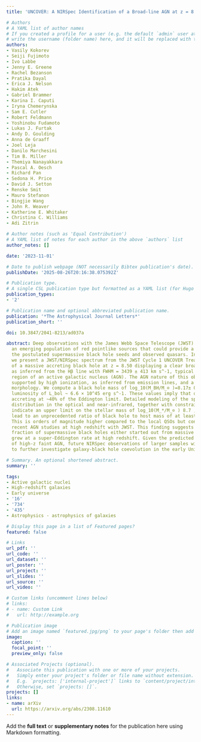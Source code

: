 ```yaml
---
title: 'UNCOVER: A NIRSpec Identification of a Broad-line AGN at z = 8.50'

# Authors
# A YAML list of author names
# If you created a profile for a user (e.g. the default `admin` user at `content/authors/admin/`), 
# write the username (folder name) here, and it will be replaced with their full name and linked to their profile.
authors:
- Vasily Kokorev
- Seiji Fujimoto
- Ivo Labbe
- Jenny E. Greene
- Rachel Bezanson
- Pratika Dayal
- Erica J. Nelson
- Hakim Atek
- Gabriel Brammer
- Karina I. Caputi
- Iryna Chemerynska
- Sam E. Cutler
- Robert Feldmann
- Yoshinobu Fudamoto
- Lukas J. Furtak
- Andy D. Goulding
- Anna de Graaff
- Joel Leja
- Danilo Marchesini
- Tim B. Miller
- Themiya Nanayakkara
- Pascal A. Oesch
- Richard Pan
- Sedona H. Price
- David J. Setton
- Renske Smit
- Mauro Stefanon
- Bingjie Wang
- John R. Weaver
- Katherine E. Whitaker
- Christina C. Williams
- Adi Zitrin

# Author notes (such as 'Equal Contribution')
# A YAML list of notes for each author in the above `authors` list
author_notes: []

date: '2023-11-01'

# Date to publish webpage (NOT necessarily Bibtex publication's date).
publishDate: '2025-08-26T20:16:38.075392Z'

# Publication type.
# A single CSL publication type but formatted as a YAML list (for Hugo requirements).
publication_types:
- '2'

# Publication name and optional abbreviated publication name.
publication: '*The Astrophysical Journal Letters*'
publication_short: ''

doi: 10.3847/2041-8213/ad037a

abstract: Deep observations with the James Webb Space Telescope (JWST) have revealed
  an emerging population of red pointlike sources that could provide a link between
  the postulated supermassive black hole seeds and observed quasars. In this work,
  we present a JWST/NIRSpec spectrum from the JWST Cycle 1 UNCOVER Treasury survey
  of a massive accreting black hole at z = 8.50 displaying a clear broad-line component
  as inferred from the Hβ line with FWHM = 3439 ± 413 km s^-1, typical of the broad-line
  region of an active galactic nucleus (AGN). The AGN nature of this object is further
  supported by high ionization, as inferred from emission lines, and a point-source
  morphology. We compute a black hole mass of log_10(M_BH/M_⊙ )=8.17± 0.42 and a bolometric
  luminosity of L_bol ~ 6.6 × 10^45 erg s^-1. These values imply that our object is
  accreting at ~40% of the Eddington limit. Detailed modeling of the spectral energy
  distribution in the optical and near-infrared, together with constraints from ALMA,
  indicate an upper limit on the stellar mass of log_10(M_*/M_⊙ ) 8.7 , which would
  lead to an unprecedented ratio of black hole to host mass of at least rs̊ebox-0.5ex~30%.
  This is orders of magnitude higher compared to the local QSOs but consistent with
  recent AGN studies at high redshift with JWST. This finding suggests that a nonnegligible
  fraction of supermassive black holes either started out from massive seeds and/or
  grew at a super-Eddington rate at high redshift. Given the predicted number densities
  of high-z faint AGN, future NIRSpec observations of larger samples will allow us
  to further investigate galaxy-black hole coevolution in the early Universe.

# Summary. An optional shortened abstract.
summary: ''

tags:
- Active galactic nuclei
- High-redshift galaxies
- Early universe
- '16'
- '734'
- '435'
- Astrophysics - astrophysics of galaxies

# Display this page in a list of Featured pages?
featured: false

# Links
url_pdf: ''
url_code: ''
url_dataset: ''
url_poster: ''
url_project: ''
url_slides: ''
url_source: ''
url_video: ''

# Custom links (uncomment lines below)
# links:
# - name: Custom Link
#   url: http://example.org

# Publication image
# Add an image named `featured.jpg/png` to your page's folder then add a caption below.
image:
  caption: ''
  focal_point: ''
  preview_only: false

# Associated Projects (optional).
#   Associate this publication with one or more of your projects.
#   Simply enter your project's folder or file name without extension.
#   E.g. `projects: ['internal-project']` links to `content/project/internal-project/index.md`.
#   Otherwise, set `projects: []`.
projects: []
links:
- name: arXiv
  url: https://arxiv.org/abs/2308.11610
---
```


Add the **full text** or **supplementary notes** for the publication here using Markdown formatting.
